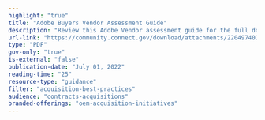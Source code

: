 ```yaml
---
highlight: "true"
title: "Adobe Buyers Vendor Assessment Guide"
description: "Review this Adobe Vendor assessment guide for the full documentation on guidance provided for agencies procuring Adobe."
url-link: "https://community.connect.gov/download/attachments/2204974017/Adobe%20Vendor%20Assessment%20Guide.pdf?api=v2"
type: "PDF"
gov-only: "true"
is-external: "false"
publication-date: "July 01, 2022"
reading-time: "25"
resource-type: "guidance"
filter: "acquisition-best-practices"
audience: "contracts-acquisitions"
branded-offerings: "oem-acquisition-initiatives"
---
```

